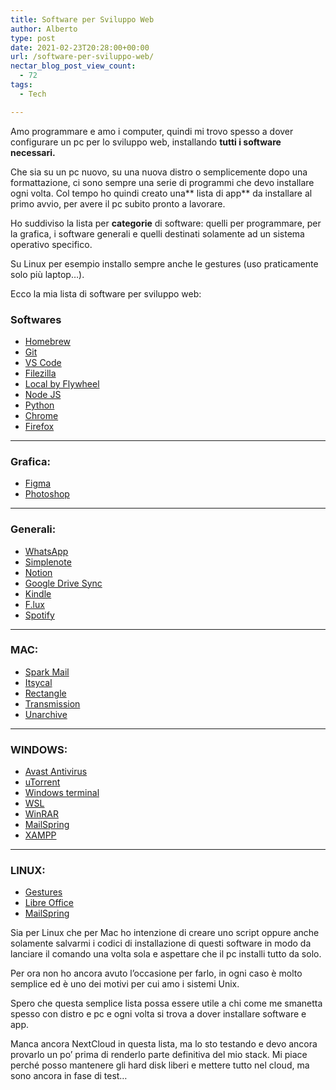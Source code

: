 ```yaml
---
title: Software per Sviluppo Web
author: Alberto
type: post
date: 2021-02-23T20:28:00+00:00
url: /software-per-sviluppo-web/
nectar_blog_post_view_count:
  - 72
tags:
  - Tech

---
```

Amo programmare e amo i computer, quindi mi trovo spesso a dover configurare un pc per lo sviluppo web, installando **tutti i software necessari.**

Che sia su un pc nuovo, su una nuova distro o semplicemente dopo una formattazione, ci sono sempre una serie di programmi che devo installare ogni volta. Col tempo ho quindi creato una** lista di app** da installare al primo avvio, per avere il pc subito pronto a lavorare.

Ho suddiviso la lista per **categorie** di software: quelli per programmare, per la grafica, i software generali e quelli destinati solamente ad un sistema operativo specifico.

Su Linux per esempio installo sempre anche le gestures (uso praticamente solo più laptop…).

Ecco la mia lista di software per sviluppo web:

### Softwares

  * <a href="https://brew.sh/index_it" rel="noreferrer noopener" target="_blank">Homebrew</a>
  * <a href="https://git-scm.com/book/en/v2/Getting-Started-Installing-Git" rel="noreferrer noopener" target="_blank">Git</a>
  * <a href="https://code.visualstudio.com/" rel="noreferrer noopener" target="_blank">VS Code</a>
  * <a href="https://filezilla-project.org/" rel="noreferrer noopener" target="_blank">Filezilla</a>
  * <a href="https://localwp.com/" rel="noreferrer noopener" target="_blank">Local by Flywheel</a>
  * <a href="https://nodejs.org/it/" rel="noreferrer noopener" target="_blank">Node JS</a>
  * <a href="https://www.python.org/" rel="noreferrer noopener" target="_blank">Python</a>
  * <a href="https://www.google.com/intl/it_it/chrome/" rel="noreferrer noopener" target="_blank">Chrome</a>
  * <a href="https://www.mozilla.org/it/firefox/new/" rel="noreferrer noopener" target="_blank">Firefox</a>
<hr class="wp-block-separator"/>

### Grafica:

  * <a href="https://www.figma.com/" rel="noreferrer noopener" target="_blank">Figma</a>
  * <a href="https://www.adobe.com/it/products/photoshop.html" rel="noreferrer noopener" target="_blank">Photoshop</a>
<hr class="wp-block-separator"/>

### Generali:

  * <a href="https://www.whatsapp.com/?lang=it" rel="noreferrer noopener" target="_blank">WhatsApp</a>
  * <a href="https://simplenote.com/" rel="noreferrer noopener" target="_blank">Simplenote</a>
  * <a href="https://www.notion.so/" rel="noreferrer noopener" target="_blank">Notion</a>
  * <a href="https://www.google.com/drive/download/" rel="noreferrer noopener" target="_blank">Google Drive Sync</a>
  * <a href="https://www.amazon.it/gp/help/customer/display.html?nodeId=GZSM7D8A85WKPYYD" rel="noreferrer noopener" target="_blank">Kindle</a>
  * <a href="https://justgetflux.com/" rel="noreferrer noopener" target="_blank">F.lux</a>
  * <a href="https://www.spotify.com/it/download/" rel="noreferrer noopener" target="_blank">Spotify</a>
<hr class="wp-block-separator"/>

### MAC:

  * <a href="https://sparkmailapp.com/it" rel="noreferrer noopener" target="_blank">Spark Mail</a>
  * <a href="https://www.mowglii.com/itsycal/" rel="noreferrer noopener" target="_blank">Itsycal</a>
  * <a href="https://rectangleapp.com/" rel="noreferrer noopener" target="_blank">Rectangle</a>
  * <a href="https://transmissionbt.com/" rel="noreferrer noopener" target="_blank">Transmission</a>
  * <a href="https://theunarchiver.com/" rel="noreferrer noopener" target="_blank">Unarchive</a>
<hr class="wp-block-separator"/>

### WINDOWS:

  * <a href="https://www.avast.com/it-it/free-antivirus-download" rel="noreferrer noopener" target="_blank">Avast Antivirus</a>
  * <a href="https://www.utorrent.com/intl/it/desktop" rel="noreferrer noopener" target="_blank">uTorrent</a>
  * <a href="https://www.microsoft.com/it-it/p/windows-terminal/9n0dx20hk701?activetab=pivot:overviewtab" rel="noreferrer noopener" target="_blank">Windows terminal</a>
  * <a href="https://docs.microsoft.com/it-it/windows/wsl/install-win10" rel="noreferrer noopener" target="_blank">WSL</a>
  * <a href="https://www.winrar.it/" rel="noreferrer noopener" target="_blank">WinRAR</a>
  * <a href="https://getmailspring.com/" rel="noreferrer noopener" target="_blank">MailSpring</a>
  * <a href="https://www.apachefriends.org/it/index.html" rel="noreferrer noopener" target="_blank">XAMPP</a>
<hr class="wp-block-separator"/>

### LINUX:

  * <a href="https://s0rata.medium.com/gesture-setup-on-elementary-os-fce53997a50" rel="noreferrer noopener" target="_blank">Gestures</a>
  * [Libre Office][1]
  * <a href="https://getmailspring.com/" rel="noreferrer noopener" target="_blank">MailSpring</a>

Sia per Linux che per Mac ho intenzione di creare uno script oppure anche solamente salvarmi i codici di installazione di questi software in modo da lanciare il comando una volta sola e aspettare che il pc installi tutto da solo.

Per ora non ho ancora avuto l’occasione per farlo, in ogni caso è molto semplice ed è uno dei motivi per cui amo i sistemi Unix.

Spero che questa semplice lista possa essere utile a chi come me smanetta spesso con distro e pc e ogni volta si trova a dover installare software e app.

Manca ancora NextCloud in questa lista, ma lo sto testando e devo ancora provarlo un po’ prima di renderlo parte definitiva del mio stack. Mi piace perché posso mantenere gli hard disk liberi e mettere tutto nel cloud, ma sono ancora in fase di test…

 [1]: https://it.libreoffice.org/